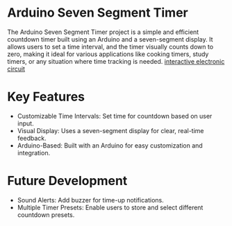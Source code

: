 # Arduino Seven Segment Timer
The Arduino Seven Segment Timer project is a simple and efficient countdown timer built using an Arduino and a seven-segment display. It allows users to set a time interval, and the timer visually counts down to zero, making it ideal for various applications like cooking timers, study timers, or any situation where time tracking is needed. [interactive electronic circuit](https://wokwi.com/projects/400427859019710465)

# Key Features
- Customizable Time Intervals: Set time for countdown based on user input.
- Visual Display: Uses a seven-segment display for clear, real-time feedback.
- Arduino-Based: Built with an Arduino for easy customization and integration.

# Future Development
- Sound Alerts: Add buzzer for time-up notifications.
- Multiple Timer Presets: Enable users to store and select different countdown presets.
